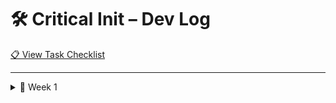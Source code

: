 ﻿# 🛠️ Critical Init – Dev Log  
[📋 View Task Checklist](dev-weekly-checklist.md)

---

<details>
<summary>📅 Week 1</summary>

### 🗓️ Day 1 – Initial Setup  
## Completed: April 16, 2025

✅ **What was accomplished:**
- Created Unity project using Universal 2D template  
- Set up folder structure under `Assets/`  
- Implemented `GameManager.cs` with Singleton pattern  
- Verified `InitializeGame()` logs in Console  
- Successfully committed and pushed initial version

🧠 **Reflection:**  
Solid foundation laid — resolved OneDrive conflicts, Git is clean, and Unity runs perfectly. A great launch day.

🔗 [View Task List](dev-weekly-checklist.md#📅-day-1--initial-setup)

---

### 🗓️ Day 2 – Player Setup & Input  
## Completed: April 18, 2025

🛠️ **In Progress:**  
- [X] Add placeholder Player GameObject  
- [X] Add Rigidbody2D + Collider components  
- [X] Create and attach movement script  
- [X] Test directional input (WASD or arrows)

🧠 **Reflection:**  
Today I completed the full player setup and movement input system. The player object moves smoothly using both WASD and arrow keys, and stops immediately when input is released. Setting gravity to zero for a top-down perspective was the right call and aligns perfectly with the vision of creating a tactical, grid-based D&D-inspired experience. The current system provides a strong foundation to expand into turn-based or tile-based movement later. Overall, very happy with how responsive and clean the input feels at this stage.

🔗 [View Task List](dev-weekly-checklist.md#📅-day-2--player-setup--input)

---

### 🗓️ Day 3 – Camera Follow & Scene Polish  
## Completed: April 18, 2025

✅ **What was accomplished:**
- Implemented `CameraFollow` script to track Player smoothly
- Assigned Main Camera to follow Player using `LateUpdate()` with Lerp
- Created a large background using a colored Sprite for visual grounding
- Adjusted sorting layer to layer visuals correctly
- Pressing play shows smooth camera tracking and movement responsiveness

🧠 **Reflection:**  
Very productive session! Movement and camera now feel polished and tight — it’s starting to resemble a real D&D-style top-down map. This puts us in a great place for layering in scene transitions or game state systems next.

🔗 [View Task List](dev-weekly-checklist.md#📅-day-3--camera-follow--scene-polish)

---
</details>